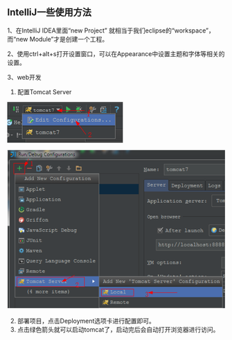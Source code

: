 ## IntelliJ一些使用方法

1、在IntelliJ IDEA里面“new Project” 就相当于我们eclipse的“workspace”，而“new Module”才是创建一个工程。

2、使用ctrl+alt+s打开设置窗口，可以在Appearance中设置主题和字体等相关的设置。

3、web开发 

1. 配置Tomcat Server
   
![](/images/server1.png)  


![](/images/server2.png)

2. 部署项目，点击Deployment选项卡进行配置即可。
3. 点击绿色箭头就可以启动tomcat了，启动完后会自动打开浏览器进行访问。